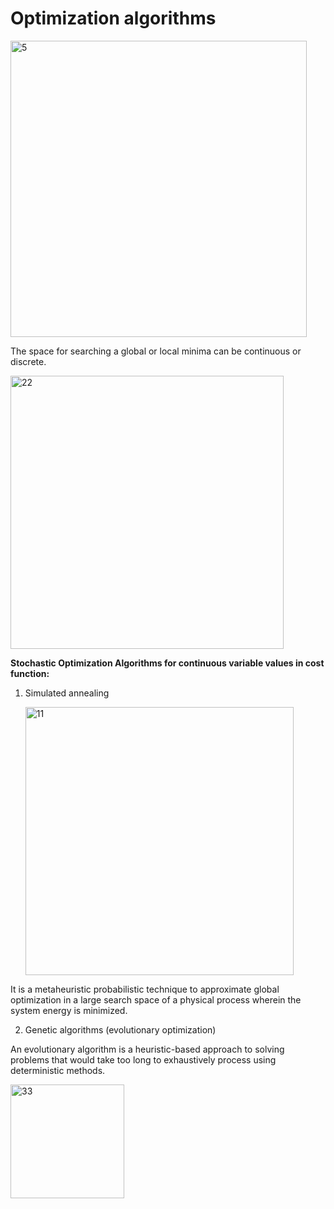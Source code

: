 # Optimization algorithms

<img width="474" alt="5" src="https://github.com/user-attachments/assets/772ada5b-da96-40ab-a1c4-ac41130e3f7a" />

The space for searching a global or local minima can be continuous or discrete.  

<img width="437" alt="22" src="https://github.com/user-attachments/assets/f549e1c3-5f72-4e5a-b040-f9b5e1513427" />


**Stochastic Optimization Algorithms for continuous variable values in cost function:**

1. Simulated annealing

   <img width="429" alt="11" src="https://github.com/user-attachments/assets/79424819-04bb-4897-8861-4a720418e41d" />

It is a metaheuristic  probabilistic technique to approximate global optimization in a large search space of a physical process wherein the system energy is minimized.

2. Genetic algorithms (evolutionary optimization)

An evolutionary algorithm is a heuristic-based approach to solving problems that would take too long 
to exhaustively process using deterministic methods. 

<img width="182" alt="33" src="https://github.com/user-attachments/assets/ca2d940c-b64c-4791-b056-0c2eb8834998" />
